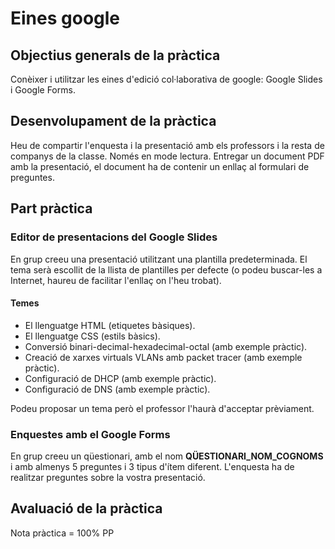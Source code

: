# Eines google

## Objectius generals de la pràctica
Conèixer i utilitzar les eines d'edició col·laborativa de google: Google Slides i Google Forms.

## Desenvolupament de la pràctica
Heu de compartir l'enquesta i la presentació amb els professors i la resta de companys de la classe. Només en mode lectura.
Entregar un document PDF amb la presentació, el document ha de contenir un enllaç al formulari de preguntes.

## Part pràctica
### Editor de presentacions del Google Slides
En grup creeu una presentació utilitzant una plantilla predeterminada. El tema serà escollit de la llista de plantilles per defecte (o podeu buscar-les a Internet, haureu de facilitar l'enllaç on l'heu trobat).

#### Temes
- El llenguatge HTML (etiquetes bàsiques).
- El llenguatge CSS (estils bàsics).
- Conversió binari-decimal-hexadecimal-octal (amb exemple pràctic).
- Creació de xarxes virtuals VLANs amb packet tracer (amb exemple pràctic).
- Configuració de DHCP (amb exemple pràctic).
- Configuració de DNS (amb exemple pràctic).

Podeu proposar un tema però el professor l'haurà d'acceptar prèviament.

### Enquestes amb el Google Forms
En grup creeu un qüestionari, amb el nom **QÜESTIONARI_NOM_COGNOMS** i amb almenys 5 preguntes i 3 tipus d'ítem diferent. L'enquesta ha de realitzar preguntes sobre la vostra presentació.

## Avaluació de la pràctica
Nota pràctica = 100% PP
